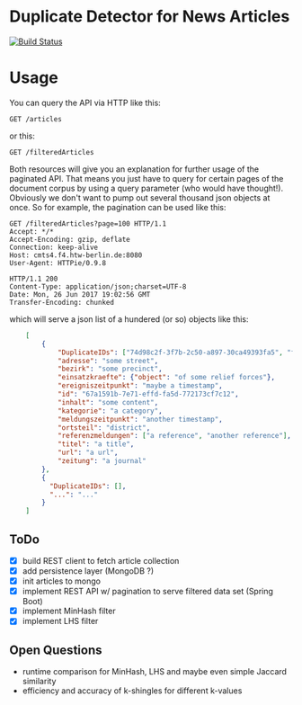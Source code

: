 # Duplicate Detector for News Articles 
[![Build Status](https://travis-ci.org/roechi/ISys_duplicate_filter.svg?branch=master)](https://travis-ci.org/roechi/ISys_duplicate_filter)

# Usage

You can query the API via HTTP like this:
```http
GET /articles
```
or this:
```http
GET /filteredArticles
```

Both resources will give you an explanation for further usage of the paginated API. That means you just have to query for certain pages of the document corpus by using a query parameter (who would have thought!). Obviously we don't want to pump out several thousand json objects at once. So for example, the pagination can be used like this:

```http
GET /filteredArticles?page=100 HTTP/1.1
Accept: */*
Accept-Encoding: gzip, deflate
Connection: keep-alive
Host: cmts4.f4.htw-berlin.de:8080
User-Agent: HTTPie/0.9.8

HTTP/1.1 200
Content-Type: application/json;charset=UTF-8
Date: Mon, 26 Jun 2017 19:02:56 GMT
Transfer-Encoding: chunked
```

which will serve a json list of a hundered (or so) objects like this: 

```json
    [
        {
            "DuplicateIDs": ["74d98c2f-3f7b-2c50-a897-30ca49393fa5", "f84b2e95-f4fe-026c-7c58-0875be120f83"],
            "adresse": "some street",
            "bezirk": "some precinct",
            "einsatzkraefte": {"object": "of some relief forces"},
            "ereigniszeitpunkt": "maybe a timestamp",
            "id": "67a1591b-7e71-effd-fa5d-772173cf7c12",
            "inhalt": "some content",
            "kategorie": "a category",
            "meldungszeitpunkt": "another timestamp",
            "ortsteil": "district",
            "referenzmeldungen": ["a reference", "another reference"],
            "titel": "a title",
            "url": "a url",
            "zeitung": "a journal"
        },
        {
          "DuplicateIDs": [],
          "...": "..."
        }
    ]
```


## ToDo
- [x] build REST client to fetch article collection
- [x] add persistence layer (MongoDB ?)
- [x] init articles to mongo
- [x] implement REST API w/ pagination to serve filtered data set (Spring Boot)
- [x] implement MinHash filter
- [x] implement LHS filter

## Open Questions
- runtime comparison for MinHash, LHS and maybe even simple Jaccard similarity
- efficiency and accuracy of k-shingles for different k-values

